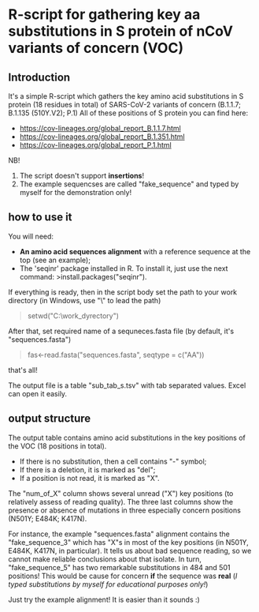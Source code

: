 # R-script for gathering key aa substitutions in S protein of nCoV variants of concern (VOC)

## Introduction

It's a simple R-script which gathers the key amino acid substitutions in S protein (18 residues in total) of SARS-CoV-2 variants of concern (B.1.1.7; B.1.135 (510Y.V2); P.1)
All of these positions of S protein you can find here:
 - https://cov-lineages.org/global_report_B.1.1.7.html
 - https://cov-lineages.org/global_report_B.1.351.html
 - https://cov-lineages.org/global_report_P.1.html

NB!
1) The script doesn't support **insertions**! 
2) The example sequencses are called "fake_sequence" and typed by myself for the demonstration only!

## how to use it

You will need:
* **An amino acid sequences alignment** with a reference sequence at the top (see an example);
* The 'seqinr' package installed in R. To install it, just use the next command: >install.packages("seqinr").

If everything is ready, then in the script body set the path to your work directory (in Windows, use "\\" to lead the path)
>setwd("C:\\work_dyrectory")

After that, set  required name of a sequneces.fasta file (by default, it's "sequences.fasta")
>fas<-read.fasta("sequences.fasta", seqtype = c("AA"))

that's all!

The output file is a table "sub_tab_s.tsv" with tab separated values. Excel can open it easily.

## output structure

The output table contains amino acid substitutions in the key positions of the VOC (18 positions in total).
* If there is no substitution, then a cell contains "-" symbol;
* If there is a deletion, it is marked as "del";
* If a position is not read, it is marked as "X".

The "num_of_X" column shows several unread ("X") key positions (to relatively  assess of reading quality).
The three last columns show the presence or absence of mutations in three especially concern positions (N501Y;	E484K;	K417N).

For instance, the example "sequences.fasta" alignment contains the "fake_sequence_3" which has "X"s in most of the key positions (in N501Y, E484K, K417N, in particular). It tells us about bad sequence reading, so we cannot make reliable conclusions about that isolate. In turn, "fake_sequence_5" has two remarkable substitutions in 484 and 501 positions! This would be cause for concern **if** the sequence was **real** (_I typed substitutions by myself for educational purposes only!_)

Just try the example alignment! It is easier than it sounds :)
